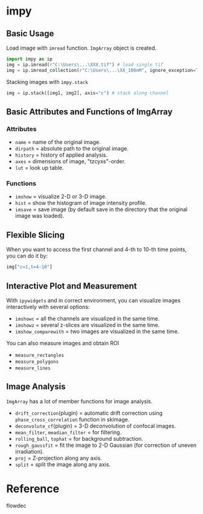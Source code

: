 # impy

## Basic Usage

Load image with `imread` function. `ImgArray` object is created.
```python
import impy as ip
img = ip.imread(r"C:\Users\...\XXX.tif") # load single tif
img = ip.imread_collection(r"C:\Users\...\XX_100nM", ignore_exception=True) # load tifs recursively from a directory
```

Stacking images with `impy.stack`

```python
img = ip.stack([img1, img2], axis="c") # stack along channel
```

## Basic Attributes and Functions of ImgArray

### Attributes

- `name` = name of the original image.
- `dirpath` = absolute path to the original image.
- `history` = history of applied analysis.
- `axes` = dimensions of image, "tzcyxs"-order.
- `lut` = look up table.

### Functions

- `imshow` = visualize 2-D or 3-D image.
- `hist` = show the histogram of image intensity profile.
- `imsave` = save image (by default save in the directory that the original image was loaded).


## Flexible Slicing

When you want to access the first channel and 4-th to 10-th time points, you can do it by:

```python
img["c=1,t=4-10"]
```

## Interactive Plot and Measurement

With `ipywidgets` and in correct environment, you can visualize images interactively with several options:

- `imshowc` = all the channels are visualized in the same time.
- `imshowz` = several z-slices are visualized in the same time.
- `imshow_comparewith` = two images are visualized in the same time.

You can also measure images and obtain ROI

- `measure_rectangles`
- `measure_polygons`
- `measure_lines`

## Image Analysis

`ImgArray` has a lot of member functions for image analysis.

- `drift_correction`(plugin) = automatic drift correction using `phase_cross_correlation` function in skimage.
- `deconvolute_cf`(plugin) = 3-D deconvolution of confocal images.
- `mean_filter`, `meadian_filter` = for filtering.
- `rolling_ball`, `tophat` = for background subtraction.
- `rough_gaussfit` = fit the image to 2-D Gaussian (for correction of uneven irradiation).
- `proj` = Z-projection along any axis.
- `split` = split the image along any axis.

# Reference
flowdec
